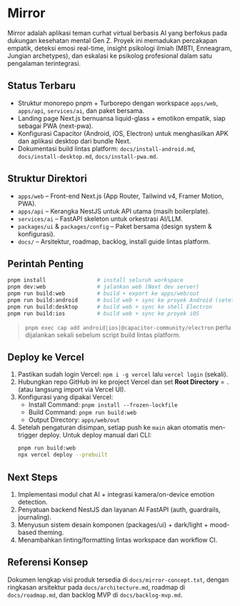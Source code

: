 # Mirror

Mirror adalah aplikasi teman curhat virtual berbasis AI yang berfokus pada dukungan kesehatan mental Gen Z. Proyek ini memadukan percakapan empatik, deteksi emosi real-time, insight psikologi ilmiah (MBTI, Enneagram, Jungian archetypes), dan eskalasi ke psikolog profesional dalam satu pengalaman terintegrasi.

## Status Terbaru
- Struktur monorepo pnpm + Turborepo dengan workspace `apps/web`, `apps/api`, `services/ai`, dan paket bersama.
- Landing page Next.js bernuansa liquid-glass + emotikon empatik, siap sebagai PWA (next-pwa).
- Konfigurasi Capacitor (Android, iOS, Electron) untuk menghasilkan APK dan aplikasi desktop dari bundle Next.
- Dokumentasi build lintas platform: `docs/install-android.md`, `docs/install-desktop.md`, `docs/install-pwa.md`.

## Struktur Direktori
- `apps/web` – Front-end Next.js (App Router, Tailwind v4, Framer Motion, PWA).
- `apps/api` – Kerangka NestJS untuk API utama (masih boilerplate).
- `services/ai` – FastAPI skeleton untuk orkestrasi AI/LLM.
- `packages/ui` & `packages/config` – Paket bersama (design system & konfigurasi).
- `docs/` – Arsitektur, roadmap, backlog, install guide lintas platform.

## Perintah Penting
```bash
pnpm install                # install seluruh workspace
pnpm dev:web                # jalankan web (Next dev server)
pnpm run build:web          # build + export ke apps/web/out
pnpm run build:android      # build web + sync ke proyek Android (setelah cap add android)
pnpm run build:desktop      # build web + sync ke shell Electron
pnpm run build:ios          # build web + sync ke proyek iOS
```

> `pnpm exec cap add android|ios|@capacitor-community/electron` perlu dijalankan sekali sebelum script build lintas platform.

## Deploy ke Vercel
1. Pastikan sudah login Vercel: `npm i -g vercel` lalu `vercel login` (sekali).
2. Hubungkan repo GitHub ini ke project Vercel dan set **Root Directory** = `.` (atau langsung import via Vercel UI).
3. Konfigurasi yang dipakai Vercel:
   - Install Command: `pnpm install --frozen-lockfile`
   - Build Command: `pnpm run build:web`
   - Output Directory: `apps/web/out`
4. Setelah pengaturan disimpan, setiap push ke `main` akan otomatis men-trigger deploy. Untuk deploy manual dari CLI:
   ```bash
   pnpm run build:web
   npx vercel deploy --prebuilt
   ```

## Next Steps
1. Implementasi modul chat AI + integrasi kamera/on-device emotion detection.
2. Penyatuan backend NestJS dan layanan AI FastAPI (auth, guardrails, journaling).
3. Menyusun sistem desain komponen (packages/ui) + dark/light + mood-based theming.
4. Menambahkan linting/formatting lintas workspace dan workflow CI.

## Referensi Konsep
Dokumen lengkap visi produk tersedia di `docs/mirror-concept.txt`, dengan ringkasan arsitektur pada `docs/architecture.md`, roadmap di `docs/roadmap.md`, dan backlog MVP di `docs/backlog-mvp.md`.
